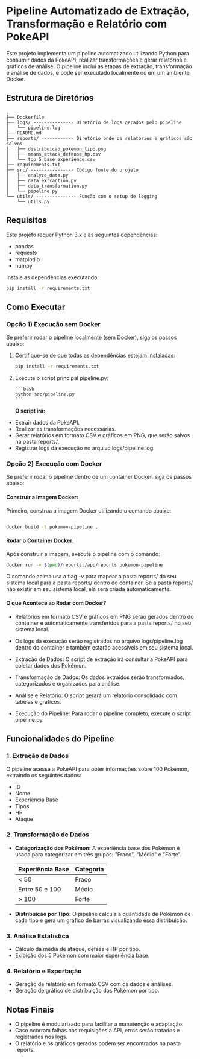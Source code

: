 # Pipeline Automatizado de Extração, Transformação e Relatório com PokeAPI

Este projeto implementa um pipeline automatizado utilizando Python para consumir dados da PokeAPI, realizar transformações e gerar relatórios e gráficos de análise. O pipeline inclui as etapas de extração, transformação e análise de dados, e pode ser executado localmente ou em um ambiente Docker.

## Estrutura de Diretórios

```
.
├── Dockerfile
├── logs/ --------------- Diretório de logs gerados pelo pipeline
│   └── pipeline.log
├── README.md
├── reports/ ------------ Diretório onde os relatórios e gráficos são salvos
│   ├── distribuicao_pokemon_tipo.png
│   ├── means_attack_defense_hp.csv
│   └── top_5_base_experience.csv
├── requirements.txt
├── src/ ---------------- Código fonte do projeto
│   ├── analyze_data.py
│   ├── data_extraction.py
│   ├── data_transformation.py
│   └── pipeline.py
└── utils/ --------------- Função com o setup de logging
    └── utils.py
```

## Requisitos

Este projeto requer Python 3.x e as seguintes dependências:

- pandas
- requests
- matplotlib
- numpy

Instale as dependências executando:

```bash
pip install -r requirements.txt
```

## Como Executar

### Opção 1) Execução sem Docker

Se preferir rodar o pipeline localmente (sem Docker), siga os passos abaixo:

1.  Certifique-se de que todas as dependências estejam instaladas:

    ```bash
    pip install -r requirements.txt
    ```

2.  Execute o script principal pipeline.py:

        ```bash
        python src/pipeline.py
        ```

    **O script irá:**

- Extrair dados da PokeAPI.
- Realizar as transformações necessárias.
- Gerar relatórios em formato CSV e gráficos em PNG, que serão salvos na pasta reports/.
- Registrar logs da execução no arquivo logs/pipeline.log.

### Opção 2) Execução com Docker

Se preferir rodar o pipeline dentro de um container Docker, siga os passos abaixo:

#### Construir a Imagem Docker:

Primeiro, construa a imagem Docker utilizando o comando abaixo:

```bash

docker build -t pokemon-pipeline .
```

#### Rodar o Container Docker:

Após construir a imagem, execute o pipeline com o comando:

```bash
docker run -v $(pwd)/reports:/app/reports pokemon-pipeline
```

O comando acima usa a flag -v para mapear a pasta reports/ do seu sistema local para a pasta reports/ dentro do container. Se a pasta reports/ não existir em seu sistema local, ela será criada automaticamente.

#### O que Acontece ao Rodar com Docker?

- Relatórios em formato CSV e gráficos em PNG serão gerados dentro do container e automaticamente transferidos para a pasta reports/ no seu sistema local.
- Os logs da execução serão registrados no arquivo logs/pipeline.log dentro do container e também estarão acessíveis em seu sistema local.

- Extração de Dados: O script de extração irá consultar a PokeAPI para coletar dados dos Pokémon.
- Transformação de Dados: Os dados extraídos serão transformados, categorizados e organizados para análise.
- Análise e Relatório: O script gerará um relatório consolidado com tabelas e gráficos.
- Execução do Pipeline: Para rodar o pipeline completo, execute o script pipeline.py.

## Funcionalidades do Pipeline

### 1. Extração de Dados

O pipeline acessa a PokeAPI para obter informações sobre 100 Pokémon, extraindo os seguintes dados:

- ID
- Nome
- Experiência Base
- Tipos
- HP
- Ataque

### 2. Transformação de Dados

- **Categorização dos Pokémon:** A experiência base dos Pokémon é usada para categorizar em três grupos: "Fraco", "Médio" e "Forte".

  | Experiência Base | Categoria |
  | ---------------- | --------- |
  | < 50             | Fraco     |
  | Entre 50 e 100   | Médio     |
  | > 100            | Forte     |

- **Distribuição por Tipo:** O pipeline calcula a quantidade de Pokémon de cada tipo e gera um gráfico de barras visualizando essa distribuição.

### 3. Análise Estatística

- Cálculo da média de ataque, defesa e HP por tipo.
- Exibição dos 5 Pokémon com maior experiência base.

### 4. Relatório e Exportação

- Geração de relatório em formato CSV com os dados e análises.
- Geração de gráfico de distribuição dos Pokémon por tipo.

## Notas Finais

- O pipeline é modularizado para facilitar a manutenção e adaptação.
- Caso ocorram falhas nas requisições à API, erros serão tratados e registrados nos logs.
- O relatório e os gráficos gerados podem ser encontrados na pasta reports.
